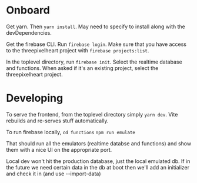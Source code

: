 # Onboard

Get yarn. Then `yarn install`. May need to specify to install along with the devDependencies.

Get the firebase CLI. Run `firebase login`. Make sure that you have access to the threepixelheart project with `firebase projects:list`.

In the toplevel directory, run `firebase init`. Select the realtime database and functions. When asked if it's an existing project, select the threepixelheart project.

# Developing

To serve the frontend, from the toplevel directory simply `yarn dev`. Vite rebuilds and re-serves stuff automatically.

To run firebase locally,
`cd functions`
`npm run emulate`

That should run all the emulators (realtime databse and functions) and show them with a nice UI on the appropriate port.

Local dev won't hit the production database, just the local emulated db. If in the future we need certain data in the db at boot then we'll add an initializer and check it in (and use --import-data)
